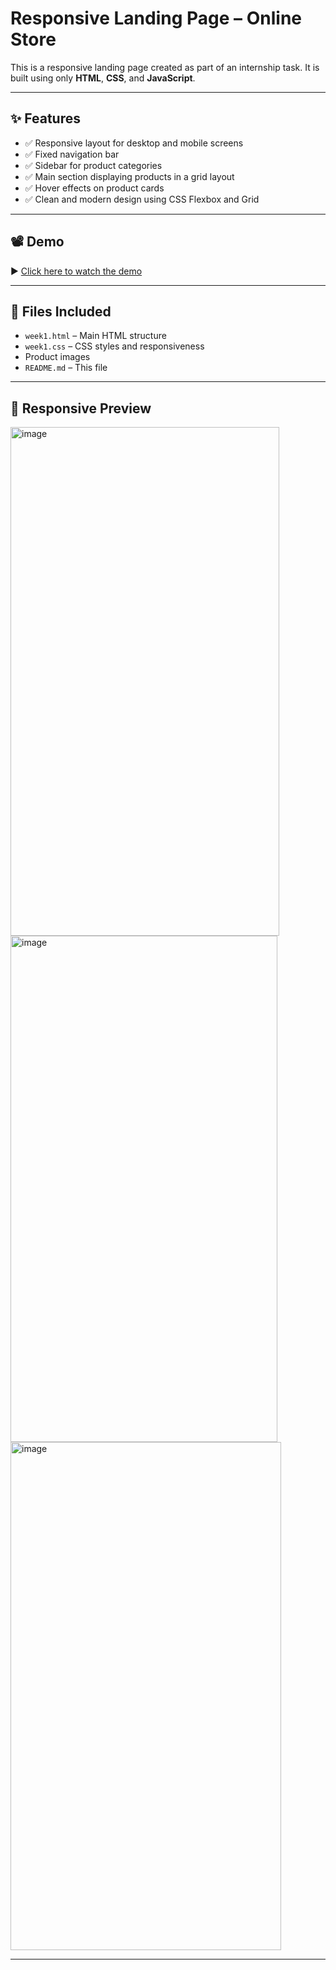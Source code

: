 # Responsive Landing Page – Online Store

This is a responsive landing page created as part of an internship task. It is built using only **HTML**, **CSS**, and **JavaScript**.

---

## ✨ Features

- ✅ Responsive layout for desktop and mobile screens
- ✅ Fixed navigation bar
- ✅ Sidebar for product categories
- ✅ Main section displaying products in a grid layout
- ✅ Hover effects on product cards
- ✅ Clean and modern design using CSS Flexbox and Grid

---

## 📽️ Demo

▶️ [Click here to watch the demo](https://drive.google.com/file/d/1e8gHE9NIp2_9EJTnCMxgIxRQ-f6TbfQ_/view?usp=sharing)

---

## 📁 Files Included

- `week1.html` – Main HTML structure
- `week1.css` – CSS styles and responsiveness
- Product images
- `README.md` – This file

---

## 📱 Responsive Preview

<img width="430" height="814" alt="image" src="https://github.com/user-attachments/assets/3052d4e1-7241-44b0-934f-d3f7d5c148a8" />


<img width="427" height="810" alt="image" src="https://github.com/user-attachments/assets/ca531cf5-b659-4fc8-b0cc-988ee5ae3e4c" />


<img width="433" height="813" alt="image" src="https://github.com/user-attachments/assets/4c2f28f6-d64a-4528-b251-861004cf6d5b" />

---

